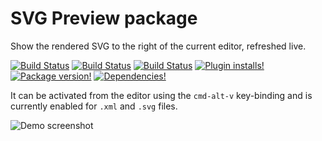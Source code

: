 # SVG Preview package

Show the rendered SVG to the right of the current editor, refreshed live.

[![Build Status](https://img.shields.io/travis/josa42/atom-svg-preview/master.svg?style=flat-square)](https://travis-ci.org/josa42/atom-svg-preview)
[![Build Status](https://img.shields.io/circleci/project/josa42/atom-svg-preview/master.svg?style=flat-square)](https://circleci.com/gh/josa42/atom-svg-preview)
[![Build Status](https://img.shields.io/appveyor/ci/josa42/atom-svg-preview/master.svg?style=flat-square)](https://ci.appveyor.com/project/josa42/atom-svg-preview)
[![Plugin installs!](https://img.shields.io/apm/dm/svg-preview.svg?style=flat-square)](https://atom.io/packages/svg-preview)
[![Package version!](https://img.shields.io/apm/v/svg-preview.svg?style=flat-square)](https://atom.io/packages/svg-preview)
[![Dependencies!](https://img.shields.io/david/josa42/atom-svg-preview.svg?style=flat-square)](https://david-dm.org/josa42/atom-svg-preview)

It can be activated from the editor using the `cmd-alt-v` key-binding and is
currently enabled for `.xml` and `.svg` files.

![Demo screenshot](https://cloud.githubusercontent.com/assets/75445/6218729/9d365ac8-b621-11e4-94d2-5378dbb0fa70.png)
